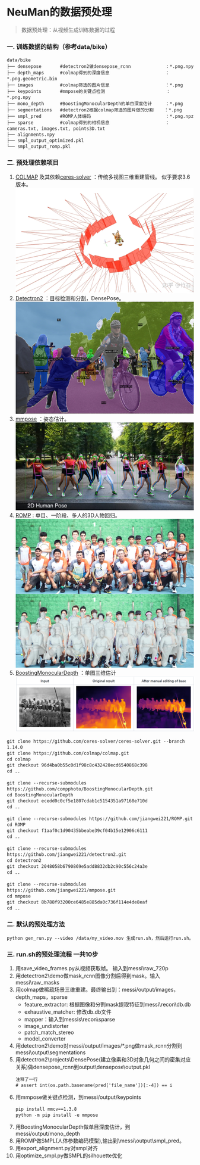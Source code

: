 # NeuMan的数据预处理
> 数据预处理：从视频生成训练数据的过程

### 一. 训练数据的结构（参考data/bike）
```
data/bike
├── densepose       #detectron2做densepose_rcnn             ：*.png.npy
├── depth_maps      #colmap得到的深度信息                     ：*.png.geometric.bin
├── images          #colmap筛选的图片信息                     ：*.png
├── keypoints       #mmpose的关键点检测                       ：*.png.npy
├── mono_depth      #BoostingMonocularDepth的单目深度估计     ：*.png
├── segmentations   #detectron2根据colmap筛选的图片做的分割    ：*.png
├── smpl_pred       #ROMP人体编码                            ：*.png.npz
├── sparse          #colmap得到的相机信息                     ：cameras.txt, images.txt, points3D.txt
├── alignments.npy  
├── smpl_output_optimized.pkl
└── smpl_output_romp.pkl
```
### 二. 预处理依赖项目
 1. [COLMAP](https://github.com/colmap/colmap.git) 及其依赖[ceres-solver](https://github.com/ceres-solver/ceres-solver.git)  ：传统多视图三维重建管线。 似乎要求3.6版本。
 ![](.images/eba5bf8c.png)
 2. [Detectron2](https://github.com/jiangwei221/detectron2.git) ：目标检测和分割，DensePose。
 ![](.images/1592e7f0.png)
 3. [mmpose](https://github.com/jiangwei221/mmpose.git) ：姿态估计。
 ![](.images/0ddeff1f.png)
 4. [ROMP](https://github.com/jiangwei221/ROMP.git) : 单目、一阶段、多人的3D人物回归。
 ![](.images/2acb8f4c.png)
 5. [BoostingMonocularDepth](https://github.com/compphoto/BoostingMonocularDepth) ：单图三维估计
 ![](.images/3b32b6be.png)
 ```
git clone https://github.com/ceres-solver/ceres-solver.git --branch 1.14.0
git clone https://github.com/colmap/colmap.git
cd colmap
git checkout 96d4ba0b55c0d1f98c8c432420ecd6540868c398
cd ..

git clone --recurse-submodules https://github.com/compphoto/BoostingMonocularDepth.git
cd BoostingMonocularDepth
git checkout ecedd0c0cf5e1807cdab1c5154351a97168e710d
cd ..

git clone --recurse-submodules https://github.com/jiangwei221/ROMP.git
cd ROMP
git checkout f1aaf0c1d90435bbeabe39cf04b15e12906c6111
cd ..

git clone --recurse-submodules https://github.com/jiangwei221/detectron2.git
cd detectron2
git checkout 2048058b6790869e5add8832db2c90c556c24a3e
cd ..

git clone --recurse-submodules https://github.com/jiangwei221/mmpose.git 
cd mmpose
git checkout 8b788f93200ce6485e885da0c736f114e4de8eaf
cd ..
```
 
 ### 二. 默认的预处理方法
 ```
python gen_run.py --video /data/my_video.mov 生成run.sh，然后运行run.sh。
```
 
 ### 三. run.sh的预处理流程 一共10步
 1. 用save_video_frames.py从视频获取帧。 输入到messi\raw_720p
 2. 用detectron2\demo做mask_rcnn图像分割后得到mask。输入messi\raw_masks
 3. 用colmap做稀疏场景三维重建。最终输出到：messi/output/images，depth_maps，sparse
    - feature_extractor: 根据图像和分割mask提取特征到messi\recon\db.db
    - exhaustive_matcher: 修改db.db文件
    - mapper：输入到messis\recon\sparse
    - image_undistorter
    - patch_match_stereo
    - model_converter
  4. 用detectron2\demo对messi/output/images/*.png做mask_rcnn分割到messi\output\segmentations
  5. 用detectron2\projects\DensePose(建立像素和3D对象几何之间的密集对应关系)做densepose_rcnn到output\densepose\output.pkl
     ```
     注释了一行
     # assert int(os.path.basename(pred['file_name'])[:-4]) == i
     ```
  6. 用mmpose做关键点检测，到messi/output/keypoints
     ```
     pip install mmcv==1.3.8
     python -m pip install -e mmpose
     ```
  7. 用BoostingMonocularDepth做单目深度估计，到messi/output/mono_depth
  8. 用ROMP做SMPL(人体参数编码模型),输出到\messi\output\smpl_pred。
  9. 用export_alignment.py对smpl对齐  
  10. 用optimize_smpl.py做SMPL的silhouette优化
  
 
 
 
    
 
 
